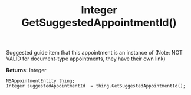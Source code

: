 ﻿---
uid: crmscript_ref_NSAppointmentEntity_GetSuggestedAppointmentId
title: Integer GetSuggestedAppointmentId()
intellisense: NSAppointmentEntity.GetSuggestedAppointmentId
keywords: NSAppointmentEntity, GetSuggestedAppointmentId
so.topic: reference
---

Suggested guide item that this appointment is an instance of (Note: NOT VALID for document-type appointments, they have their own link)

**Returns:** Integer


```crmscript
NSAppointmentEntity thing;
Integer suggestedAppointmentId  = thing.GetSuggestedAppointmentId();
```


